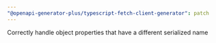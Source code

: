 ```yaml
---
"@openapi-generator-plus/typescript-fetch-client-generator": patch
---
```


Correctly handle object properties that have a different serialized name
